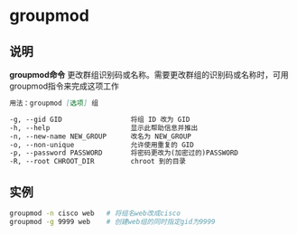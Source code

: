 # **groupmod**

## 说明

**groupmod命令** 更改群组识别码或名称。需要更改群组的识别码或名称时，可用groupmod指令来完成这项工作

```markdown
用法：groupmod [选项] 组

-g, --gid GID                 将组 ID 改为 GID
-h, --help                    显示此帮助信息并推出
-n, --new-name NEW_GROUP      改名为 NEW_GROUP
-o, --non-unique              允许使用重复的 GID
-p, --password PASSWORD	      将密码更改为(加密过的)PASSWORD
-R, --root CHROOT_DIR         chroot 到的目录

```

## 实例

```bash
groupmod -n cisco web   # 将组名web改成cisco
groupmod -g 9999 web    # 创建web组的同时指定gid为9999
```

